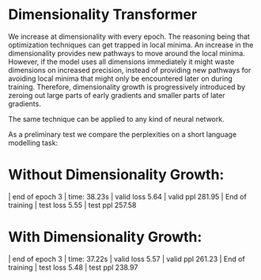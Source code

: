 # Dimensionality Transformer

We increase at dimensionality with every epoch. The reasoning being that optimization techniques
can get trapped in local minima. An increase in the dimensionality provides new pathways to move
around the local minima. However, if the model uses all dimensions immediately it might waste
dimensions on increased precision, instead of providing new pathways for avoiding local minima that might
only be encountered later on during training. Therefore, dimensionality growth is progressively
introduced by zeroing out large parts of early gradients and smaller parts of later gradients.

The same technique can be applied to any kind of neural network.

As a preliminary test we compare the perplexities on a short language modelling task:

# Without Dimensionality Growth:

| end of epoch   3 | time: 38.23s | valid loss  5.64 | valid ppl   281.95
| End of training | test loss  5.55 | test ppl   257.58

# With Dimensionality Growth:

| end of epoch   3 | time: 37.22s | valid loss  5.57 | valid ppl   261.23
| End of training | test loss  5.48 | test ppl   238.97
